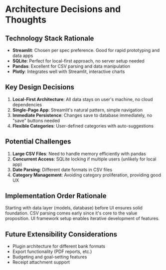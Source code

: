 # Architecture Decisions and Thoughts

## Technology Stack Rationale
- **Streamlit**: Chosen per spec preference. Good for rapid prototyping and data apps
- **SQLite**: Perfect for local-first approach, no server setup needed
- **Pandas**: Excellent for CSV parsing and data manipulation
- **Plotly**: Integrates well with Streamlit, interactive charts

## Key Design Decisions
1. **Local-First Architecture**: All data stays on user's machine, no cloud dependencies
2. **Single-Page App**: Streamlit's natural pattern, simple navigation
3. **Immediate Persistence**: Changes save to database immediately, no "save" buttons needed
4. **Flexible Categories**: User-defined categories with auto-suggestions

## Potential Challenges
1. **Large CSV Files**: Need to handle memory efficiently with pandas
2. **Concurrent Access**: SQLite locking if multiple users (unlikely for local app)
3. **Date Parsing**: Different date formats in CSV files
4. **Category Management**: Avoiding category proliferation, providing good UX

## Implementation Order Rationale
Starting with data layer (models, database) before UI ensures solid foundation. CSV parsing comes early since it's core to the value proposition. UI framework setup enables iterative development of features.

## Future Extensibility Considerations
- Plugin architecture for different bank formats
- Export functionality (PDF reports, etc.)
- Budgeting and goal-setting features
- Receipt attachment support